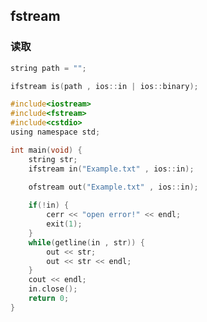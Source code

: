 <!--
 * @Description: 
 * @Version: 1.0
 * @Author: dalao
 * @Email: dalao_li@163.com
 * @Date: 2022-03-30 22:00:34
 * @LastEditors: DaLao
 * @LastEditTime: 2022-06-28 22:06:45
-->


## fstream




### 读取

```c
string path = "";

ifstream is(path , ios::in | ios::binary);

```

```c
#include<iostream>
#include<fstream>
#include<cstdio>
using namespace std;

int main(void) {
    string str;
    ifstream in("Example.txt" , ios::in);

    ofstream out("Example.txt" , ios::in);
    
    if(!in) {
        cerr << "open error!" << endl;
        exit(1);
    }
    while(getline(in , str)) {
        out << str;
        out << str << endl;
    }
    cout << endl;
    in.close();
    return 0;
}
```